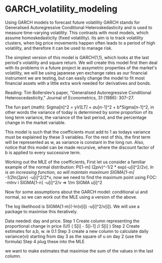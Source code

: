 # GARCH_volatility_modeling
Using GARCH models to forecast future volatility
GARCH stands for Generalised Autoregressive Conditional Heteroskedasticity and is used to measure time-varying volatility. This contrasts with most models, which assume homoskedasticity (fixed volatility). Its aim is to track volatility clusters, when big price movements happen often leads to a period of high volatility, and therefore it can be used to manage risk.

The simplest version of this model is GARCH(1,1), which looks at the last period's volatility and square return. We will create this model first then deal with its problems in a future project ie assymetric properties of the market's volatility, we will be using japanese yen exchange rates as our financial instrument we are testing, but can easily change the model to  fit most financial assets with a little extra work needed for derivatives and bonds.

Reading: Tim Bollerslev’s paper, “Generalised Autoregressive Conditional Heteroscedasticity,” Journal of Econometrics, 31 (1986): 307–27.

The fun part (math): 
Sigma[n]^2 = y*V[LT] + a*u[n-1]^2 + b*Sigma[n-1]^2, in other words the variance of today is determined by some proportion of its long term variance, the variance of the last period, and the percentage change in the market variable.

This model is such that the coefficients must add to 1 as todays variance must be explained by these 3 variables. 
For the rest of this, the first term will be represented as w, as variance is constant in the long run. Also, notice that this model can be made recursive, where the discount factor of b is applied to every successive term.

Working out the MLE of the coefficients,
First let us consider a familiar example of the normal distribution:
PI[1-m] (2*pi*v)^-1/2 * exp(-u[i]^2/2*v), ln is an increasing function, so will maintain maximum
SIGMA[1-m] -1/2*ln(2*pi*v) -u[i]^2/2*v, now we need to find the maximum point using FOC:
-mlnv i SIGMA[1-n] -u[i]^2/v => 1/m SIGMA u[i]^2

Now for some assumptions about the GARCH model: conditional ui and normal, so we can work out the MLE using a version of the above.

The log likelihood is SIGMA[1-m](-ln(v[i]) -u[i]^2/v[i]). We will use a package to maximise this iteratively.

Data needed: day and price. 
Step 1 Create column representing the proportional change in price (UI) ( S[i] - S[i-1] // S[i] )
Step 2 Create estimates for a,b, w. ie 0.1
Step 3 create a new column to calculate daily variance(vi) starting from day 3 as the square of u on day 2 (use the formula)
Step 4 plug these into the MLE

we want to make estimates that maximise the sum of the values in the last column.
